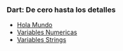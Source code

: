 ### Dart: De cero hasta los detalles

 - [Hola Mundo](/01_basico/01_holamundo.dart)
 - [Variables Numericas](/01_basico/02_datatypes_number.dart)
 - [Variables Strings](/01_basico/03_datatypes_string.dart)